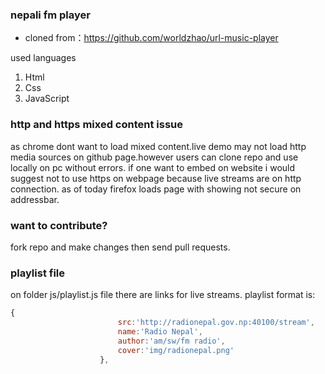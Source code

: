 ### nepali fm player

* cloned from：https://github.com/worldzhao/url-music-player

used languages
1. Html
2. Css
3. JavaScript

### http and https mixed content issue

as chrome dont want to load mixed content.live demo may not load http media sources 
on github page.however users can clone repo and use locally on pc without errors.
if one want to embed on website i would suggest not to use https on webpage because live streams are on http connection.
as of today firefox loads page with showing not secure on addressbar.

### want to contribute?

fork repo and make changes then send pull requests.

### playlist file

on folder js/playlist.js file there are links for live streams.
playlist format is:
 
```javascript
{
                        src:'http://radionepal.gov.np:40100/stream',
                        name:'Radio Nepal',
                        author:'am/sw/fm radio',
                        cover:'img/radionepal.png'
                    }, 
```
